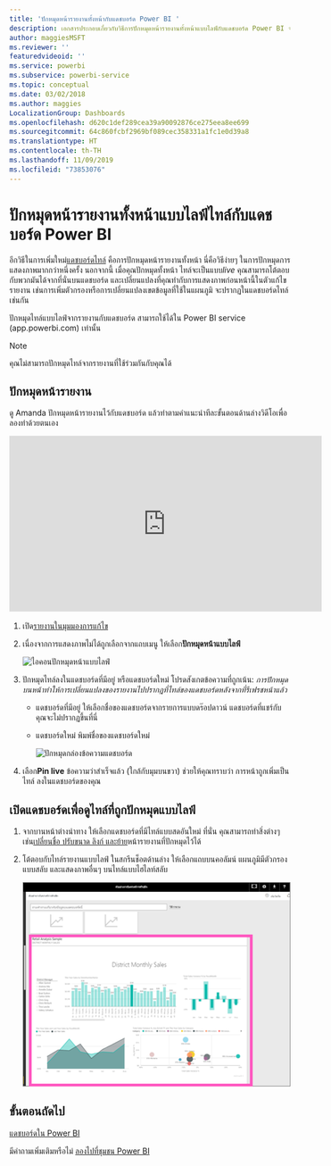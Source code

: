 ```yaml
---
title: 'ปักหมุดหน้ารายงานทั้งหน้ากับแดชบอร์ด Power BI '
description: เอกสารประกอบเกี่ยวกับวิธีการปักหมุดหน้ารายงานทั้งหน้าแบบไลฟ์กับแดชบอร์ด Power BI จากรายงาน
author: maggiesMSFT
ms.reviewer: ''
featuredvideoid: ''
ms.service: powerbi
ms.subservice: powerbi-service
ms.topic: conceptual
ms.date: 03/02/2018
ms.author: maggies
LocalizationGroup: Dashboards
ms.openlocfilehash: d620c1def289cea39a90092876ce275eea8ee699
ms.sourcegitcommit: 64c860fcbf2969bf089cec358331a1fc1e0d39a8
ms.translationtype: HT
ms.contentlocale: th-TH
ms.lasthandoff: 11/09/2019
ms.locfileid: "73853076"
---
```

# <a name="pin-an-entire-report-page-as-a-live-tile-to-a-power-bi-dashboard"></a>ปักหมุดหน้ารายงานทั้งหน้าแบบไลฟ์ไทล์กับแดชบอร์ด Power BI
อีกวิธีในการเพิ่มใหม่[แดชบอร์ดไทล์](consumer/end-user-tiles.md) คือการปักหมุดหน้ารายงานทั้งหน้า นี่คือวิธีง่ายๆ ในการปักหมุดการแสดงภาพมากกว่าหนึ่งครั้ง  นอกจากนี้ เมื่อคุณปักหมุดทั้งหน้า ไทล์จะเป็นแบบ*live* คุณสามารถโต้ตอบกับพวกมันได้จากที่นั่นบนแดชบอร์ด และเปลี่ยนแปลงที่คุณทำกับการแสดงภาพก่อนหน้านี้ในตัวแก้ไขรายงาน เช่นการเพิ่มตัวกรองหรือการเปลี่ยนแปลงเขตข้อมูลที่ใช้ในแผนภูมิ จะปรากฏในแดชบอร์ดไทล์เช่นกัน  

ปักหมุดไทล์แบบไลฟ์จากรายงานกับแดชบอร์ด สามารถใช้ได้ใน Power BI service (app.powerbi.com) เท่านั้น

> [!NOTE]
> คุณไม่สามารถปักหมุดไทล์จากรายงานที่ใช้ร่วมกันกับคุณได้
> 
> 

## <a name="pin-a-report-page"></a>ปักหมุดหน้ารายงาน
ดู Amanda ปักหมุดหน้ารายงานไว้กับแดชบอร์ด แล้วทำตามคำแนะนำทีละขั้นตอนด้านล่างวิดีโอเพื่อลองทำด้วยตนเอง

<iframe width="560" height="315" src="https://www.youtube.com/embed/EzhfBpPboPA" frameborder="0" allowfullscreen></iframe>


1. เปิด[รายงานในมุมมองการแก้ไข](service-interact-with-a-report-in-editing-view.md)
2. เนื่องจากการแสดงภาพไม่ได้ถูกเลือกจากแถบเมนู ให้เลือก**ปักหมุดหน้าแบบไลฟ์**
   
   ![ไอคอนปักหมุดหน้าแบบไลฟ์](media/service-dashboard-pin-live-tile-from-report/pbi-pin-live-page.png) 
3. ปักหมุดไทล์ลงในแดชบอร์ดที่มีอยู่ หรือแดชบอร์ดใหม่ โปรดสังเกตข้อความที่ถูกเน้น: *การปักหมุดบนหน้าทำให้การเปลี่ยนแปลงของรายงานไปปรากฎที่ไทล์ของแดชบอร์ดหลังจากที่รีเฟรชหน้าแล้ว*
   
   * แดชบอร์ดที่มีอยู่ ให้เลือกชื่อของแดชบอร์ดจากรายการแบบดร๊อปดาวน์ แดชบอร์ดที่แชร์กับคุณจะไม่ปรากฏขึ้นที่นี่
   * แดชบอร์ดใหม่ พิมพ์ชื่อของแดชบอร์ดใหม่
     
     ![ปักหมุดกล่องข้อความแดชบอร์ด](media/service-dashboard-pin-live-tile-from-report/pbi-pin-live-page-dialog.png)
4. เลือก**Pin live** ข้อความว่าสำเร็จแล้ว (ใกล้กับมุมบนขวา) ช่วยให้คุณทราบว่า การหน้าถูกเพิ่มเป็นไทล์ ลงในแดชบอร์ดของคุณ

## <a name="open-the-dashboard-to-see-the-pinned-live-tile"></a>เปิดแดชบอร์ดเพื่อดูไทล์ที่ถูกปักหมุดแบบไลฟ์
1. จากบานหน้าต่างนำทาง ให้เลือกแดชบอร์ดที่มีไทล์แบบสดอันใหม่ ที่นั่น คุณสามารถทำสิ่งต่างๆ เช่น[เปลี่ยนชื่อ ปรับขนาด ลิงก์ และย้าย](service-dashboard-edit-tile.md)หน้ารายงานที่ปักหมุดไว้ได้  
2. โต้ตอบกับไทล์รายงานแบบไลฟ์  ในสกรีนช็อตด้านล่าง ให้เลือกแถบบนคอลัมน์ แผนภูมิมีตัวกรองแบบสลับ และแสดงภาพอื่นๆ บนไทล์แบบไฮไลท์สลับ
   
    ![แดชบอร์ดที่มีไทลแบบไลฟ์](media/service-dashboard-pin-live-tile-from-report/pbi-live-tile.png)

## <a name="next-steps"></a>ขั้นตอนถัดไป
[แดชบอร์ดใน Power BI](consumer/end-user-dashboards.md)

มีคำถามเพิ่มเติมหรือไม่ [ลองไปที่ชุมชน Power BI](https://community.powerbi.com/)

